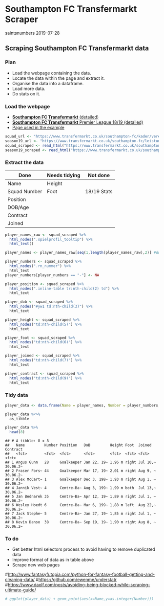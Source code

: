 Southampton FC Transfermarkt Scraper
================
saintsnumbers
2019-07-28

## Scraping Southampton FC Transfermarkt data

### Plan

  - Load the webpage containing the data.
  - Locate the data within the page and extract it.
  - Organise the data into a dataframe.
  - Load more data.
  - Do stats on it.

### Load the webpage

  - [**Southampton FC Transfermarkt**
    (detailed)](https://www.transfermarkt.co.uk/southampton-fc/kader/verein/180/saison_id/2019/plus/1)
  - [**Southampton FC Transfermarkt** Premier League 18/19
    (detailed)](https://www.transfermarkt.co.uk/southampton-fc/leistungsdaten/verein/180/reldata/GB1%262018/plus/1)
  - [Page used in the
    example](https://www.transfermarkt.co.uk/manchester-city/startseite/verein/281/saison_id/2019)

<!-- end list -->

``` r
squad_url <- "https://www.transfermarkt.co.uk/southampton-fc/kader/verein/180/saison_id/2019/plus/1"
season19_url <- "https://www.transfermarkt.co.uk/southampton-fc/leistungsdaten/verein/180/reldata/GB1%262018/plus/1"
squad_scraped <- read_html("https://www.transfermarkt.co.uk/southampton-fc/kader/verein/180/saison_id/2019/plus/1")
season19_scraped <- read_html("https://www.transfermarkt.co.uk/southampton-fc/leistungsdaten/verein/180/reldata/GB1%262018/plus/1")
```

### Extract the data

| Done         | Needs tidying | Not done    |
| ------------ | ------------- | ----------- |
| Name         | Height        |             |
| Squad Number | Foot          | 18/19 Stats |
| Position     |               |             |
| DOB/Age      |               |             |
| Contract     |               |             |
| Joined       |               |             |

``` r
player_names_raw <- squad_scraped %>%
  html_nodes(".spielprofil_tooltip") %>%
  html_text()

player_names <- player_names_raw[seq(1,length(player_names_raw),2)] #duplicated - take odd numbered data only

player_numbers <- squad_scraped %>%
  html_nodes(".rn_nummer") %>%
  html_text
player_numbers[player_numbers == "-"] <- NA

player_position <- squad_scraped %>%
  html_nodes(".inline-table tr:nth-child(2) td") %>%
  html_text

player_dob <- squad_scraped %>%
  html_nodes("#yw1 td:nth-child(3)") %>%
  html_text

player_height <- squad_scraped %>%
  html_nodes("td:nth-child(5)") %>%
  html_text

player_foot <- squad_scraped %>%
  html_nodes("td:nth-child(6)") %>%
  html_text

player_joined <- squad_scraped %>%
  html_nodes("td:nth-child(7)") %>%
  html_text

player_contract <- squad_scraped %>%
  html_nodes("td:nth-child(9)") %>%
  html_text
```

### Tidy data

``` r
player_data <- data.frame(Name = player_names, Number = player_numbers, Position = player_position, DoB = player_dob, Height = player_height, Foot = player_foot, Joined = player_joined, Contract = player_contract)

player_data %<>%
  as_tibble

player_data %>%
  head(8)
```

    ## # A tibble: 8 x 8
    ##   Name         Number Position   DoB         Height Foot  Joined   Contract
    ##   <fct>        <fct>  <fct>      <fct>       <fct>  <fct> <fct>    <fct>   
    ## 1 Angus Gunn   28     Goalkeeper Jan 22, 19~ 1,96 m right Jul 10,~ 30.06.2~
    ## 2 Fraser Fors~ 44     Goalkeeper Mar 17, 19~ 2,01 m right Aug 9, ~ 30.06.2~
    ## 3 Alex McCart~ 1      Goalkeeper Dec 3, 198~ 1,93 m right Aug 1, ~ 30.06.2~
    ## 4 Jannik Vest~ 4      Centre-Ba~ Aug 3, 199~ 1,99 m both  Jul 13,~ 30.06.2~
    ## 5 Jan Bednarek 35     Centre-Ba~ Apr 12, 19~ 1,89 m right Jul 1, ~ 30.06.2~
    ## 6 Wesley Hoedt 6      Centre-Ba~ Mar 6, 199~ 1,88 m left  Aug 22,~ 30.06.2~
    ## 7 Jack Stephe~ 5      Centre-Ba~ Jan 27, 19~ 1,85 m right Jul 1, ~ 30.06.2~
    ## 8 Kevin Danso  38     Centre-Ba~ Sep 19, 19~ 1,90 m right Aug 8, ~ 30.06.2~

### To do

  - Get better html selectors process to avoid having to remove
    duplicated data
  - Improve format of data as in table above
  - Scrape new web
pages

\#<http://www.fantasyfutopia.com/python-for-fantasy-football-getting-and-cleaning-data/>
\#<https://github.com/ewenme/understatr>
\#<https://www.daolf.com/posts/avoiding-being-blocked-while-scraping-ultimate-guide/>

``` r
# ggplot(player_data) + geom_point(aes(x=Name,y=as.integer(Number)))
```
